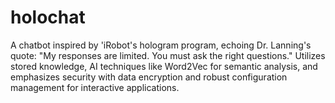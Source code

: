 # holochat
A chatbot inspired by 'iRobot's hologram program, echoing Dr. Lanning's quote: "My responses are limited. You must ask the right questions." Utilizes stored knowledge, AI techniques like Word2Vec for semantic analysis, and emphasizes security with data encryption and robust configuration management for interactive applications.
